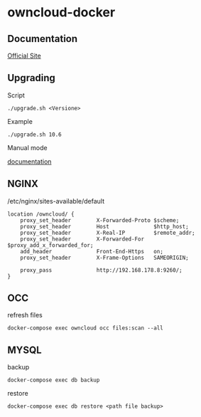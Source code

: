 # owncloud-docker

## Documentation
[Official Site](https://doc.owncloud.com/server/admin_manual/instllation/docker/)

## Upgrading

Script

```
./upgrade.sh <Versione>
```

Example

```
./upgrade.sh 10.6
```

Manual mode 

[documentation](documentation/upgrade.md)



## NGINX

/etc/nginx/sites-available/default

```
location /owncloud/ {
    proxy_set_header        X-Forwarded-Proto $scheme;
    proxy_set_header        Host              $http_host;
    proxy_set_header        X-Real-IP         $remote_addr;
    proxy_set_header        X-Forwarded-For   $proxy_add_x_forwarded_for;
    add_header		        Front-End-Https   on;
    proxy_set_header        X-Frame-Options   SAMEORIGIN;
    
    proxy_pass		        http://192.168.178.8:9260/;
}
```

## OCC

refresh files

```
docker-compose exec owncloud occ files:scan --all
```

## MYSQL

backup

```
docker-compose exec db backup
```

restore

```
docker-compose exec db restore <path file backup>
```